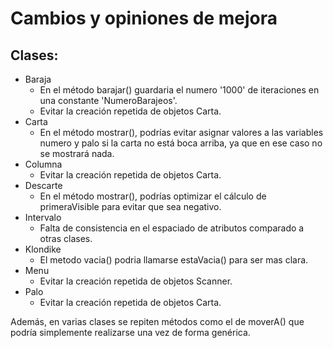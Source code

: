 # Cambios y opiniones de mejora

## Clases: 

- Baraja
  - En el método barajar() guardaria el numero '1000' de iteraciones en una constante 'NumeroBarajeos'.
  - Evitar la creación repetida de objetos Carta.
- Carta
  - En el método mostrar(), podrías evitar asignar valores a las variables numero y palo si la carta no está boca arriba, ya que en ese caso no se mostrará nada.
- Columna
  - Evitar la creación repetida de objetos Carta.
- Descarte
  - En el método mostrar(), podrías optimizar el cálculo de primeraVisible para evitar que sea negativo.
- Intervalo
  - Falta de consistencia en el espaciado de atributos comparado a otras clases.
- Klondike
  - El metodo vacia() podria llamarse estaVacia() para ser mas clara.
- Menu
  - Evitar la creación repetida de objetos Scanner.
- Palo
  - Evitar la creación repetida de objetos Carta.

      
 
Además, en varias clases se repiten métodos como el de moverA() que podría simplemente realizarse una vez de forma genérica.
